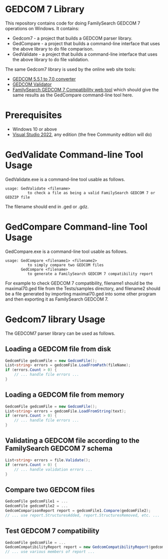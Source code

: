 # GEDCOM 7 Library

This repository contains code for doing FamilySearch GEDCOM 7 operations on Windows.
It contains:

- Gedcom7 - a project that builds a GEDCOM parser library.
- GedCompare - a project that builds a command-line interface that uses the above library to do file comparison.
- GedValidate - a project that builds a command-line interface that uses the above library to do file validation.

The same Gedcom7 library is used by the online web site tools:
- [GEDCOM 5.5.1 to 7.0 converter](https://magikeygedcomconverter.azurewebsites.net)
- [GEDCOM Validator](https://magikeygedcomconverter.azurewebsites.net/Validate)
- [FamilySearch GEDCOM 7 Compatibility web tool](https://magikeygedcomconverter.azurewebsites.net/Compatibility)
  which should give the same results as the GedCompare command-line tool here.

# Prerequisites

- Windows 10 or above
- [Visual Studio 2022](https://visualstudio.microsoft.com/downloads/), any edition (the free Community edition will do)

# GedValidate Command-line Tool Usage

GedValidate.exe is a command-line tool usable as follows.

```
usage: GedValidate <filename>
          to check a file as being a valid FamilySearch GEDCOM 7 or GEDZIP file
```

The filename should end in .ged or .gdz.

# GedCompare Command-line Tool Usage

GedCompare.exe is a command-line tool usable as follows.

```
usage: GedCompare <filename1> <filename2>
          to simply compare two GEDCOM files
       GedCompare <filename>
          to generate a FamilySearch GEDCOM 7 compatibility report
```

For example to check GEDCOM 7 compatibility, filename1 should be the maximal70.ged file from the
Tests/samples directory, and filename2 should be a file generated by importing maximal70.ged into
some other program and then exporting it as FamilySearch GEDCOM 7.

# Gedcom7 library Usage

The GEDCOM7 parser library can be used as follows.

## Loading a GEDCOM file from disk

```csharp
GedcomFile gedcomFile = new GedcomFile();
List<string> errors = gedcomFile.LoadFromPath(fileName);
if (errors.Count > 0) {
    // ... handle file errors ...
}
```

## Loading a GEDCOM file from memory

```csharp
GedcomFile gedcomFile = new GedcomFile();
List<string> errors = gedcomFile.LoadFromString(text);
if (errors.Count > 0) {
    // ... handle file errors ...
}
```

## Validating a GEDCOM file according to the FamilySearch GEDCOM 7 schema

```csharp
List<string> errors = file.Validate();
if (errors.Count > 0) {
    // ... handle validation errors ...
}
```

## Compare two GEDCOM files

```csharp
GedcomFile gedcomFile1 = ...
GedcomFile gedcomFile2 = ...
GedcomComparisonReport report = gedcomFile1.Compare(gedcomFile2);
// ... use report.StructuresAdded, report.StructuresRemoved, etc. ...
```

## Test GEDCOM 7 compatibility

```csharp
GedcomFile gedcomFile = ...
GedcomCompatibilityReport report = new GedcomCompatibilityReport(gedcomFile);
// ... use various members of report ...
```
